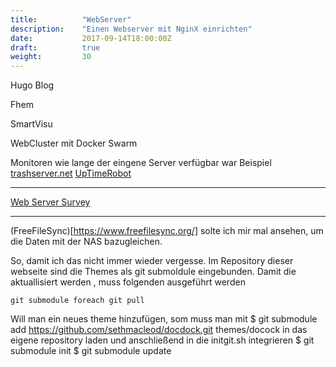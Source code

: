 ```yaml
---
title:          "WebServer"
description:    "Einen Webserver mit NginX einrichten"
date:           2017-09-14T18:00:00Z
draft:          true
weight:         30
---
```


Hugo Blog

Fhem

SmartVisu

WebCluster mit Docker Swarm

Monitoren wie lange der eingene Server verfügbar war
Beispiel [trashserver.net](https://status.trashserver.net/)
[UpTimeRobot](https://uptimerobot.com/)

----
[Web Server Survey](https://news.netcraft.com/archives/2017/08/29/august-2017-web-server-survey.html)


----
(FreeFileSync)[https://www.freefilesync.org/] solte ich mir mal ansehen, um die Daten mit der NAS bazugleichen.

So, damit ich das nicht immer wieder vergesse.
Im Repository dieser webseite sind die Themes als git submoldule eingebunden.
Damit die aktuallisiert werden , muss folgenden ausgeführt werden

    git submodule foreach git pull


Will man ein neues theme hinzufügen, som muss man mit
    $ git submodule add https://github.com/sethmacleod/docdock.git themes/docock
in das eigene repository laden und anschließend in die initgit.sh integrieren
    $ git submodule init
    $ git submodule update